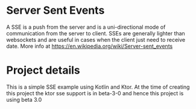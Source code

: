 # Server Sent Events
A SSE is a push from the server and is a uni-directional mode of communication from the server to client.
SSEs are generally lighter than websockets and are useful in cases when the client just need to receive date.
More info at https://en.wikipedia.org/wiki/Server-sent_events

# Project details
This is a simple SSE example using Kotlin and Ktor. At the time of creating this project the ktor sse support is in 
beta-3-0 and hence this project is using beta 3.0
